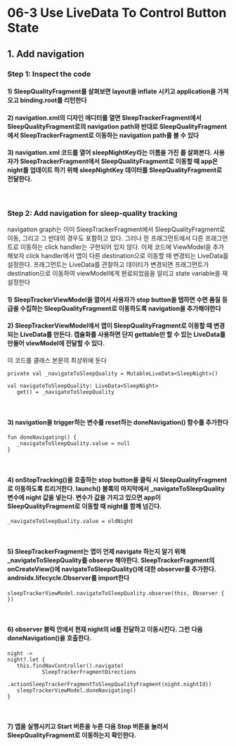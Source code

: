 # 06-3 Use LiveData To Control Button State

## 1. Add navigation
 ### Step 1: Inspect the code
  #### 1) SleepQualityFragment를 살펴보면 layout을 inflate 시키고 application을 가져오고 binding.root를 리턴한다
  
  #### 2) navigation.xml의 디자인 에디터를 열면 SleepTrackerFragment에서 SleepQualityFragment로의 navigation path와 반대로 SleepQualityFragment에서 SleepTrackerFragment로 이동하는 navigation path를 볼 수 있다
  
  #### 3) navigation.xml 코드를 열어 sleepNightKey라는 이름을 가진 <argument>를 살펴본다. 사용자가 SleepTrackerFragment에서 SleepQualityFragment로 이동할 때 app은 night를 업데이트 하기 위해 sleepNightKey 데이터를 SleepQualityFragment로 전달한다.
  

<br>

 ### Step 2: Add navigation for sleep-quality tracking
 navigation graph는 이미 SleepTrackerFragment에서 SleepQualityFragment로 이동, 그리고 그 반대의 경우도 포함하고 있다. 그러나 한 프래그먼트에서 다른 프래그먼트로 이동하는 click handler는 구현되어 있지 않다. 이제 코드에 ViewModel을 추가해보자
 click handler에서 앱이 다른 destination으로 이동할 때 변경되는 LiveData를 설정한다. 프래그먼트는 LiveData를 관찰하고 데이터가 변경되면 프래그먼트가 destination으로 이동하여 viewModel에게 완료되었음을 알리고 state variable을 재설정한다
 
 #### 1) SleepTrackerViewModel을 열어서 사용자가 stop button을 탭하면 수면 품질 등급을 수집하는 SleepQualityFragment로 이동하도록 navigation을 추가해야한다
 
 #### 2) SleepTrackerViewModel에서 앱이 SleepQualityFragment로 이동할 때 변경되는 LiveData를 만든다. 캡슐화를 사용하면 단지 gettable만 할 수 있는 LiveData를 만들어 viewModel에 전달할 수 있다.
 
 이 코드를 클래스 본문의 최상위에 둔다
 
 ```
 private val _navigateToSleepQuality = MutableLiveData<SleepNight>()
 
 val navigateToSleepQuality: LiveData<SleepNight>
    get() = _navigateToSleepQuality
 ```
 
 <br>
 
 #### 3) navigation을 trigger하는 변수를 reset하는 doneNavigation() 함수를 추가한다
 
 ```
 fun doneNavigating() {
    _navigateToSleepQuality.value = null
 }
 ```
 
 <br>
 
 #### 4) onStopTracking()을 호출하는 stop button을 클릭 시 SleepQualityFragment로 이동하도록 트리거한다. launch() 블록의 마지막에서 _navigateToSleepQuality 변수에 night 값을 넣는다. 변수가 값을 가지고 있으면 app이 SleepQualityFragment로 이동할 때 night를 함꼐 넘긴다.
 
 ```
 _navigateToSleepQuality.value = oldNight
 ```
 
 <br>
 
 #### 5) SleepTrackerFragment는 앱이 언제 navigate 하는지 알기 위해 _navigateToSleepQuality를 observe 해야한다. SleepTrackerFragment의 onCreateView()에 navigateToSleepQuality()에 대한 observer를 추가한다. androidx.lifecycle.Observer를 import한다 
 
 ```
 sleepTrackerViewModel.navigateToSleepQuality.observe(this, Observer {
 })
 ```
 
 <br>
 
 #### 6) observer 블럭 안에서 현재 night의 id를 전달하고 이동시킨다. 그런 다음 doneNavigation()을 호출한다. 
 ```
 night ->
 night?.let {
    this.findNavController().navigate(
            SleepTrackerFragmentDirections
                    .actionSleepTrackerFragmentToSleepQualityFragment(night.nightId))
    sleepTrackerViewModel.doneNavigating()
 }
 ```
 
 <br>
 
 #### 7) 앱을 실행시키고 Start 버튼을 누른 다음 Stop 버튼을 눌러서 SleepQualityFragment로 이동하는지 확인한다.